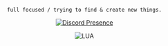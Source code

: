 <div align='center'>
<!---!<picture>
  <source media="(prefers-color-scheme: dark)" srcset="https://cdn.discordapp.com/attachments/978556440551763978/980985027695349770/deneme.png">
  <source media="(prefers-color-scheme: light)" srcset="https://cdn.discordapp.com/attachments/978556440551763978/981129648194867220/white.png">
  <img alt="Who the fuck is unknowndeira?">
</picture>-->
    
```full focused / trying to find & create new things.```
    
    
[![Discord Presence](https://lanyard.cnrad.dev/api/319759689900359683)](https://discord.com/users/319759689900359683)    
    
    
<!---![JavaScript](https://img.shields.io/badge/-JavaScript-black?style=for-the-badge&logo=javascript) -->
<!---![NODE](https://img.shields.io/badge/-Node.JS-black?style=for-the-badge&logo=node.js) -->
<!---![CSS3](https://img.shields.io/badge/-CSS-black?style=for-the-badge&logo=CSS3)-->
![LUA](https://img.shields.io/badge/-Lua-black?style=for-the-badge&logo=lua)
   

<!---![profile](https://img.shields.io/badge/I%20dont%20responsible%20any%20repository%20on%20my%20profile!-black?style=for-the-badge&logo=dev&logoColor=white)-->
